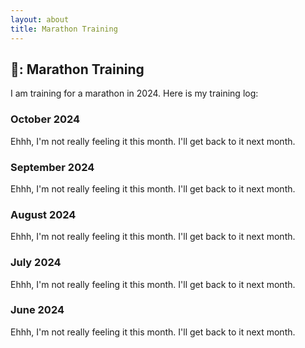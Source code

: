 ```yaml
---
layout: about
title: Marathon Training
---
```


## :runner:: Marathon Training

I am training for a marathon in 2024. Here is my training log:

### October 2024

Ehhh, I'm not really feeling it this month. I'll get back to it next month.

### September 2024

Ehhh, I'm not really feeling it this month. I'll get back to it next month.

### August 2024

Ehhh, I'm not really feeling it this month. I'll get back to it next month.

### July 2024

Ehhh, I'm not really feeling it this month. I'll get back to it next month.

### June 2024

Ehhh, I'm not really feeling it this month. I'll get back to it next month.

